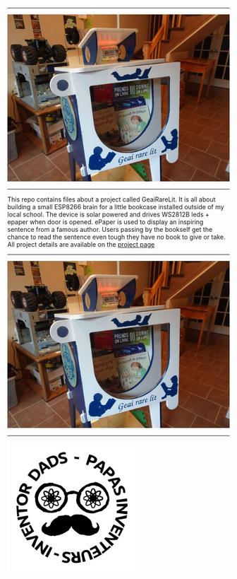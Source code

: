 ***
[![Project video](miniature.png)](https://youtu.be/Az-vB4r0-Qg)
***
This repo contains files about a project called GeaiRareLit. It is all about building a small ESP8266 brain for a little bookcase installed outside of my local school. The device is solar powered and drives WS2812B leds + epaper when door is opened. ePaper is used to display an inspiring sentence from a famous author. Users passing by the bookself get the chance to read the sentence even tough they have no book to give or take. All project details are available on the [project page](http://www.chezpapietmamie.com/pcube/uncategorized/geairarelit/)
***
![IProject image](miniature.png)
***
![Inventor Dads logo](Logo_Papas_Inventeurs_25mm.png)

